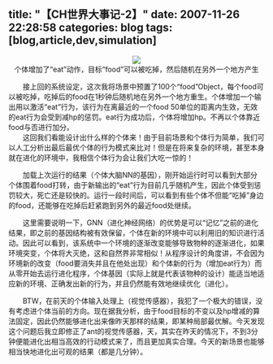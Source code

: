 title: "【CH世界大事记-2】"
date: 2007-11-26 22:28:58
categories: blog
tags: [blog,article,dev,simulation]
---    
<div style="text-align:center;"><img src="http://blog.scorpionstudio.com/20071126_1.jpg" style="vertical-align:middle;"/></div>
<div style="text-align:center;">个体增加了“eat”动作，目标“food”可以被吃掉，然后随机在另外一个地方产生</div>  

　　接上回的系统设定，这次我将场景中预置了100个“food”Object，每个food可以被吃掉，吃掉后的food在1秒钟后随机地在另外一个地方重生。个体增加一个输出用以激活“eat”行为，该行为在离最近的一个food 50单位的距离内生效，无效的eat行为会受到减hp的惩罚。eat行为成功后，个体将增加hp。不再以个体靠近food与否进行加分。  
　　这回我们看能设计出什么样的个体来！由于目前场景和个体行为简单，我们可以人工分析出最后最优个体的行为模式来比对！但是在将来复杂的环境，甚至本身就在进化的环境中，我相信个体行为会让我们大吃一惊的！  
  
　　加载上次运行的结果（个体大脑NN的基因），刚开始运行时可以看到大部分个体围着food打转，由于新输出的“eat”行为目前几乎随机产生，因此个体受到惩罚较大，死亡还是较快的。运行一段时间后，可以看到有些个体不但能“吃掉”身边的food，还能够在吃掉后赶紧跑到另外的最近food处继续。  
  
　　这里需要说明一下，GNN（进化神经网络）的优势是可以“记忆”之前的进化结果，即之前的基因结构被有效保留，个体在新的环境中可以利用旧的知识进行活动。因此可以看到，该系统中一个环境的逐渐改变能够导致物种的逐渐进化，如果环境突变，个体将大灭绝，这和自然界非常相似！从程序设计的角度讲，不会因为环境新的改变（food要消失并且在他处出现）和个体新的行为（增加eat行为）而从零开始去运行进化程序，个体基因（实际上就是代表该物种的设计）能适当地适应新的环境、正确发出新的行为，并且仍然能有效地继续优化（进化）。  
  
　　BTW，在前天的个体输入处理上（视觉传感器），我犯了一个极大的错误，没有考虑进个体当前的方向。现在据我分析，由于food目标的不变以及hp增减的算法固定，因此仍然能够进化出来像昨天那样的结果，即某种局部最优解。今天发现这个问题后我立即修正了ant的视觉传感器，天，其实在昨天的情况下，不到3分钟便能进化出相当高效的行动模式来了，而且更加真实合理。今天的新场景也能够相当快地进化出可观的结果（都是几分钟）。